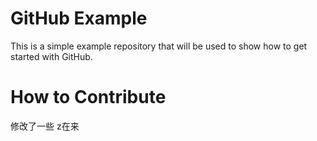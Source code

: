 GitHub Example
==============

This is a simple example repository that will be used to show how to get started with GitHub.

How to Contribute
=================

修改了一些
z在来


